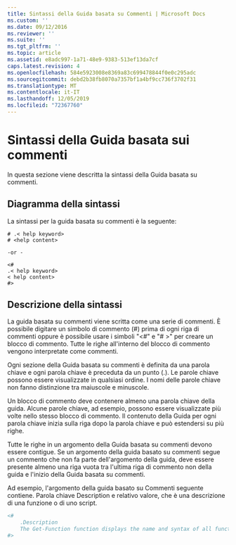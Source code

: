 ```yaml
---
title: Sintassi della Guida basata su Commenti | Microsoft Docs
ms.custom: ''
ms.date: 09/12/2016
ms.reviewer: ''
ms.suite: ''
ms.tgt_pltfrm: ''
ms.topic: article
ms.assetid: e8adc997-1a71-48e9-9383-513ef13da7cf
caps.latest.revision: 4
ms.openlocfilehash: 584e5923008e8369a83c699478844f0e0c295adc
ms.sourcegitcommit: debd2b38fb8070a7357bf1a4bf9cc736f3702f31
ms.translationtype: MT
ms.contentlocale: it-IT
ms.lasthandoff: 12/05/2019
ms.locfileid: "72367760"
---
```

# <a name="syntax-of-comment-based-help"></a>Sintassi della Guida basata sui commenti

In questa sezione viene descritta la sintassi della Guida basata su commenti.

## <a name="syntax-diagram"></a>Diagramma della sintassi

 La sintassi per la guida basata su commenti è la seguente:

```
# .< help keyword>
# <help content>

-or -

<#
.< help keyword>
< help content>
#>
```

## <a name="syntax-description"></a>Descrizione della sintassi

 La guida basata su commenti viene scritta come una serie di commenti. È possibile digitare un simbolo di commento (#) prima di ogni riga di commenti oppure è possibile usare i simboli "\<#" e "# >" per creare un blocco di commento. Tutte le righe all'interno del blocco di commento vengono interpretate come commenti.

 Ogni sezione della Guida basata su commenti è definita da una parola chiave e ogni parola chiave è preceduta da un punto (.). Le parole chiave possono essere visualizzate in qualsiasi ordine. I nomi delle parole chiave non fanno distinzione tra maiuscole e minuscole.

 Un blocco di commento deve contenere almeno una parola chiave della guida. Alcune parole chiave, ad esempio, possono essere visualizzate più volte nello stesso blocco di commento. Il contenuto della Guida per ogni parola chiave inizia sulla riga dopo la parola chiave e può estendersi su più righe.

 Tutte le righe in un argomento della Guida basata su commenti devono essere contigue. Se un argomento della guida basato su commenti segue un commento che non fa parte dell'argomento della guida, deve essere presente almeno una riga vuota tra l'ultima riga di commento non della guida e l'inizio della Guida basata su commenti.

 Ad esempio, l'argomento della guida basato su Commenti seguente contiene. Parola chiave Description e relativo valore, che è una descrizione di una funzione o di uno script.

```powershell
<#
    .Description
    The Get-Function function displays the name and syntax of all functions in the session.
#>
```
